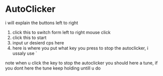 # AutoClicker

i will explain the buttons left to right

1. click this to switch form left to right mouse click
2. click this to start 
3. input ur desierd cps here
4. here is where you put what key you press to stop the autoclicker, i ussaly use `

note when u click the key to stop the autoclicker you should here a tune, if you dont here the tune keep holding untill u do
